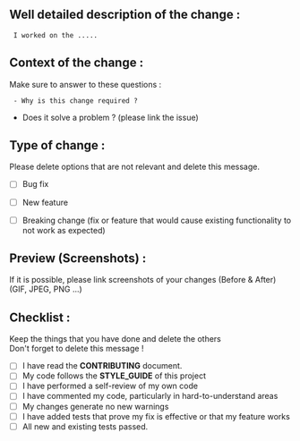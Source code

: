 ## Well detailed description of the change :

     I worked on the .....


## Context of the change :

Make sure to answer to these questions :

     - Why is this change required ?
     
- Does it solve a problem ? (please link the issue)
 
## Type of change :

Please delete options that are not relevant and delete this message.

- [ ] Bug fix
- [ ] New feature
- [ ] Breaking change (fix or feature that would cause existing functionality to not work as expected)


## Preview (Screenshots) :

If it is possible, please link screenshots of your changes (Before & After)
<br />
(GIF, JPEG, PNG ...)


## Checklist :

Keep the things that you have done and delete the others 
<br />
Don't forget to delete this message !

- [ ] I have read the **CONTRIBUTING** document.
- [ ] My code follows the **STYLE_GUIDE** of this project
- [ ] I have performed a self-review of my own code
- [ ] I have commented my code, particularly in hard-to-understand areas
- [ ] My changes generate no new warnings
- [ ] I have added tests that prove my fix is effective or that my feature works
- [ ] All new and existing tests passed.
